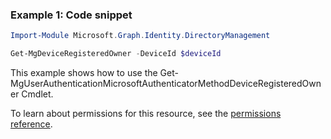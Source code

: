 ### Example 1: Code snippet

```powershellImport-Module Microsoft.Graph.Identity.DirectoryManagement

Get-MgDeviceRegisteredOwner -DeviceId $deviceId
```
This example shows how to use the Get-MgUserAuthenticationMicrosoftAuthenticatorMethodDeviceRegisteredOwner Cmdlet.
To learn about permissions for this resource, see the [permissions reference](/graph/permissions-reference).

